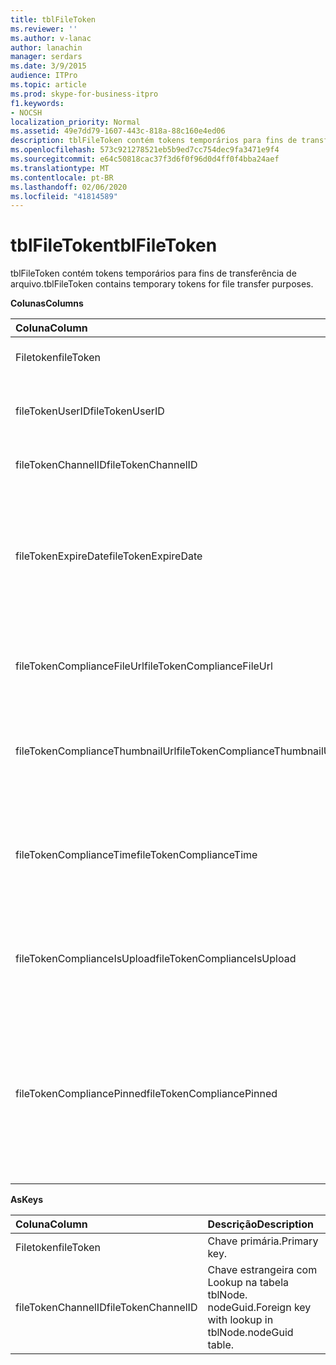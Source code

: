 ```yaml
---
title: tblFileToken
ms.reviewer: ''
ms.author: v-lanac
author: lanachin
manager: serdars
ms.date: 3/9/2015
audience: ITPro
ms.topic: article
ms.prod: skype-for-business-itpro
f1.keywords:
- NOCSH
localization_priority: Normal
ms.assetid: 49e7dd79-1607-443c-818a-88c160e4ed06
description: tblFileToken contém tokens temporários para fins de transferência de arquivo.
ms.openlocfilehash: 573c921278521eb5b9ed7cc754dec9fa3471e9f4
ms.sourcegitcommit: e64c50818cac37f3d6f0f96d0d4ff0f4bba24aef
ms.translationtype: MT
ms.contentlocale: pt-BR
ms.lasthandoff: 02/06/2020
ms.locfileid: "41814589"
---
```

# <a name="tblfiletoken"></a><span data-ttu-id="e28ac-103">tblFileToken</span><span class="sxs-lookup"><span data-stu-id="e28ac-103">tblFileToken</span></span>
 
<span data-ttu-id="e28ac-104">tblFileToken contém tokens temporários para fins de transferência de arquivo.</span><span class="sxs-lookup"><span data-stu-id="e28ac-104">tblFileToken contains temporary tokens for file transfer purposes.</span></span>
  
<span data-ttu-id="e28ac-105">**Colunas**</span><span class="sxs-lookup"><span data-stu-id="e28ac-105">**Columns**</span></span>

|<span data-ttu-id="e28ac-106">**Coluna**</span><span class="sxs-lookup"><span data-stu-id="e28ac-106">**Column**</span></span>|<span data-ttu-id="e28ac-107">**Tipo**</span><span class="sxs-lookup"><span data-stu-id="e28ac-107">**Type**</span></span>|<span data-ttu-id="e28ac-108">**Descrição**</span><span class="sxs-lookup"><span data-stu-id="e28ac-108">**Description**</span></span>|
|:-----|:-----|:-----|
|<span data-ttu-id="e28ac-109">Filetoken</span><span class="sxs-lookup"><span data-stu-id="e28ac-109">fileToken</span></span>  <br/> |<span data-ttu-id="e28ac-110">nvarchar (50), NOT NULL</span><span class="sxs-lookup"><span data-stu-id="e28ac-110">nvarchar (50), not null</span></span>  <br/> |<span data-ttu-id="e28ac-111">Token exclusivo (a GUID).</span><span class="sxs-lookup"><span data-stu-id="e28ac-111">Unique token (a GUID).</span></span>  <br/> |
|<span data-ttu-id="e28ac-112">fileTokenUserID</span><span class="sxs-lookup"><span data-stu-id="e28ac-112">fileTokenUserID</span></span>  <br/> |<span data-ttu-id="e28ac-113">int, não nulo</span><span class="sxs-lookup"><span data-stu-id="e28ac-113">int, not null</span></span>  <br/> |<span data-ttu-id="e28ac-114">ID da entidade de segurança que está transferindo o arquivo.</span><span class="sxs-lookup"><span data-stu-id="e28ac-114">ID of the principal that is transferring the file.</span></span>  <br/> |
|<span data-ttu-id="e28ac-115">fileTokenChannelID</span><span class="sxs-lookup"><span data-stu-id="e28ac-115">fileTokenChannelID</span></span>  <br/> |<span data-ttu-id="e28ac-116">GUID, não nulo</span><span class="sxs-lookup"><span data-stu-id="e28ac-116">GUID, not null</span></span>  <br/> |<span data-ttu-id="e28ac-117">GUID do nó da sala de chat.</span><span class="sxs-lookup"><span data-stu-id="e28ac-117">GUID of the chat room node.</span></span>  <br/> |
|<span data-ttu-id="e28ac-118">fileTokenExpireDate</span><span class="sxs-lookup"><span data-stu-id="e28ac-118">fileTokenExpireDate</span></span>  <br/> |<span data-ttu-id="e28ac-119">DateTime, não nulo</span><span class="sxs-lookup"><span data-stu-id="e28ac-119">datetime, not null</span></span>  <br/> |<span data-ttu-id="e28ac-120">Tempo de expiração.</span><span class="sxs-lookup"><span data-stu-id="e28ac-120">Expiration time.</span></span> <span data-ttu-id="e28ac-121">(Os tokens expiram após 30 minutos, a menos que sejam fixados (consulte as descrições a seguir nesta coluna).</span><span class="sxs-lookup"><span data-stu-id="e28ac-121">(Tokens expire after 30 minutes, unless pinned (see the following descriptions in this column).</span></span>  <br/> |
|<span data-ttu-id="e28ac-122">fileTokenComplianceFileUrl</span><span class="sxs-lookup"><span data-stu-id="e28ac-122">fileTokenComplianceFileUrl</span></span>  <br/> |<span data-ttu-id="e28ac-123">nvarchar(256)</span><span class="sxs-lookup"><span data-stu-id="e28ac-123">nvarchar(256)</span></span>  <br/> |<span data-ttu-id="e28ac-124">URL do arquivo transferido (para uso do serviço de conformidade).</span><span class="sxs-lookup"><span data-stu-id="e28ac-124">URL of the transferred file (for Compliance service use).</span></span>  <br/> |
|<span data-ttu-id="e28ac-125">fileTokenComplianceThumbnailUrl</span><span class="sxs-lookup"><span data-stu-id="e28ac-125">fileTokenComplianceThumbnailUrl</span></span>  <br/> |<span data-ttu-id="e28ac-126">nvarchar(256)</span><span class="sxs-lookup"><span data-stu-id="e28ac-126">nvarchar(256)</span></span>  <br/> |<span data-ttu-id="e28ac-127">URL da miniatura do arquivo transferido (para uso do serviço de conformidade).</span><span class="sxs-lookup"><span data-stu-id="e28ac-127">URL of the thumbnail for the transferred file (for Compliance service use).</span></span>  <br/> |
|<span data-ttu-id="e28ac-128">fileTokenComplianceTime</span><span class="sxs-lookup"><span data-stu-id="e28ac-128">fileTokenComplianceTime</span></span>  <br/> |<span data-ttu-id="e28ac-129">datetime2</span><span class="sxs-lookup"><span data-stu-id="e28ac-129">datetime2</span></span>  <br/> |<span data-ttu-id="e28ac-130">Carimbo de data/hora para a operação de transferência de arquivo real (para uso do serviço de conformidade).</span><span class="sxs-lookup"><span data-stu-id="e28ac-130">Timestamp for the actual file transfer operation (for Compliance service use).</span></span>  <br/> |
|<span data-ttu-id="e28ac-131">fileTokenComplianceIsUpload</span><span class="sxs-lookup"><span data-stu-id="e28ac-131">fileTokenComplianceIsUpload</span></span>  <br/> |<span data-ttu-id="e28ac-132">bit</span><span class="sxs-lookup"><span data-stu-id="e28ac-132">bit</span></span>  <br/> |<span data-ttu-id="e28ac-133">Verdadeiro se for carregado; Falso se baixar (para uso do serviço de conformidade).</span><span class="sxs-lookup"><span data-stu-id="e28ac-133">True if upload; False if download (for Compliance service use).</span></span>  <br/> |
|<span data-ttu-id="e28ac-134">fileTokenCompliancePinned</span><span class="sxs-lookup"><span data-stu-id="e28ac-134">fileTokenCompliancePinned</span></span>  <br/> |<span data-ttu-id="e28ac-135">bit, e não nulo</span><span class="sxs-lookup"><span data-stu-id="e28ac-135">bit, not null</span></span>  <br/> |<span data-ttu-id="e28ac-136">Verdadeiro se o token estiver fixado.</span><span class="sxs-lookup"><span data-stu-id="e28ac-136">True if token is pinned.</span></span> <span data-ttu-id="e28ac-137">Ele é usado para manter o token na tabela até que o serviço de conformidade tenha a chance de recuperar os campos relevantes dele.</span><span class="sxs-lookup"><span data-stu-id="e28ac-137">It's used to keep the token in the table until Compliance service has a chance to retrieve the relevant fields from it.</span></span>  <br/> |
   
<span data-ttu-id="e28ac-138">**As**</span><span class="sxs-lookup"><span data-stu-id="e28ac-138">**Keys**</span></span>

|<span data-ttu-id="e28ac-139">**Coluna**</span><span class="sxs-lookup"><span data-stu-id="e28ac-139">**Column**</span></span>|<span data-ttu-id="e28ac-140">**Descrição**</span><span class="sxs-lookup"><span data-stu-id="e28ac-140">**Description**</span></span>|
|:-----|:-----|
|<span data-ttu-id="e28ac-141">Filetoken</span><span class="sxs-lookup"><span data-stu-id="e28ac-141">fileToken</span></span>  <br/> |<span data-ttu-id="e28ac-142">Chave primária.</span><span class="sxs-lookup"><span data-stu-id="e28ac-142">Primary key.</span></span>  <br/> |
|<span data-ttu-id="e28ac-143">fileTokenChannelID</span><span class="sxs-lookup"><span data-stu-id="e28ac-143">fileTokenChannelID</span></span>  <br/> |<span data-ttu-id="e28ac-144">Chave estrangeira com Lookup na tabela tblNode. nodeGuid.</span><span class="sxs-lookup"><span data-stu-id="e28ac-144">Foreign key with lookup in tblNode.nodeGuid table.</span></span>  <br/> |
   

